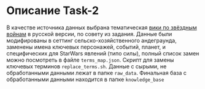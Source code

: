 # Описание Task-2
В качестве источника данных выбрана тематическая [вики по звёздным войнам](https://starwars.fandom.com/ru/wiki/Заглавная_страница) в русской версии, по совету из задания.
Данные были модифированы в сеттинг сельско-хозяйственного андеграунда, заменены имена ключевых персонажей, событий, планет, и специфических для StarWars явлений (типо силы), полный список замен можно посмотреть в файле ```terms_map.json```.
Скрипт для замены ключевых терминов ```replace_terms.sh```.
Данные с сырыми, не обработанными данными лежат в папке ```raw_data```. Финальная база с обработанными данными находится в папке ```knowledge_base```